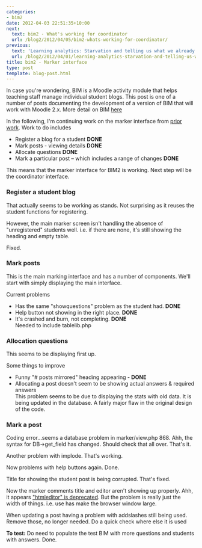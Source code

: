 ```yaml
---
categories:
- bim2
date: 2012-04-03 22:51:35+10:00
next:
  text: bim2 - What's working for coordinator
  url: /blog2/2012/04/05/bim2-whats-working-for-coordinator/
previous:
  text: 'Learning analytics: Starvation and telling us what we already know?'
  url: /blog2/2012/04/01/learning-analytics-starvation-and-telling-us-what-we-already-know/
title: bim2 - Marker interface
type: post
template: blog-post.html
---
```

In case you're wondering, BIM is a Moodle activity module that helps teaching staff manage individual student blogs. This post is one of a number of posts documenting the development of a version of BIM that will work with Moodle 2.x. More detail on BIM [here](/blog2/research/bam-blog-aggregation-management/)

In the following, I'm continuing work on the marker interface from [prior work](/blog2/2012/03/31/bim2-student-and-marker-fixes/). Work to do includes

- Register a blog for a student **DONE**
- Mark posts - viewing details **DONE**
- Allocate questions **DONE**
- Mark a particular post – which includes a range of changes **DONE**

This means that the marker interface for BIM2 is working. Next step will be the coordinator interface.

### Register a student blog

That actually seems to be working as stands. Not surprising as it reuses the student functions for registering.

However, the main marker screen isn't handling the absence of "unregistered" students well. i.e. if there are none, it's still showing the heading and empty table.

Fixed.

### Mark posts

This is the main marking interface and has a number of components. We'll start with simply displaying the main interface.

Current problems

- Has the same "showquestions" problem as the student had. **DONE**
- Help button not showing in the right place. **DONE**
- It's crashed and burn, not completing. **DONE**  
    Needed to include tablelib.php

### Allocation questions

This seems to be displaying first up.

Some things to improve

- Funny "# posts mirrored" heading appearing - **DONE**
- Allocating a post doesn't seem to be showing actual answers & required answers  
    This problem seems to be due to displaying the stats with old data. It is being updated in the database. A fairly major flaw in the original design of the code.

### Mark a post

Coding error...seems a database problem in marker/view.php 868. Ahh, the syntax for DB->get\_field has changed. Should check that all over. That's it.

Another problem with implode. That's working.

Now problems with help buttons again. Done.

Title for showing the student post is being corrupted. That's fixed.

Now the marker comments title and editor aren't showing up properly. Ahh, it appears ["htmleditor" is deprecated](http://docs.moodle.org/dev/lib/formslib.php_Form_Definition#editor). But the problem is really just the width of things. i.e. use has make the browser window large.

When updating a post having a problem with addslashes still being used. Remove those, no longer needed. Do a quick check where else it is used

**To test:** Do need to populate the test BIM with more questions and students with answers. Done.